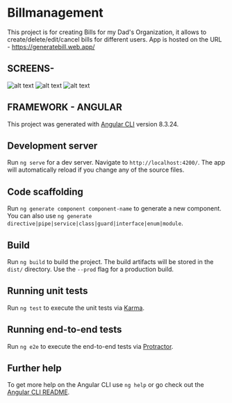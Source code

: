 # Billmanagement


This project is for creating Bills for my Dad's Organization, it allows to create/delete/edit/cancel bills for different users.
App is hosted on the URL - https://generatebill.web.app/

## SCREENS-

![alt text](https://raw.githubusercontent.com/namankhurpia/Bill-Management/master/Screenshot%20(24).png)
![alt text](https://raw.githubusercontent.com/namankhurpia/Bill-Management/master/Screenshot%20(25).png)
![alt text](https://raw.githubusercontent.com/namankhurpia/Bill-Management/master/Screenshot%20(26).png)


## FRAMEWORK - ANGULAR


This project was generated with [Angular CLI](https://github.com/angular/angular-cli) version 8.3.24.

## Development server

Run `ng serve` for a dev server. Navigate to `http://localhost:4200/`. The app will automatically reload if you change any of the source files.

## Code scaffolding

Run `ng generate component component-name` to generate a new component. You can also use `ng generate directive|pipe|service|class|guard|interface|enum|module`.

## Build

Run `ng build` to build the project. The build artifacts will be stored in the `dist/` directory. Use the `--prod` flag for a production build.

## Running unit tests

Run `ng test` to execute the unit tests via [Karma](https://karma-runner.github.io).

## Running end-to-end tests

Run `ng e2e` to execute the end-to-end tests via [Protractor](http://www.protractortest.org/).

## Further help

To get more help on the Angular CLI use `ng help` or go check out the [Angular CLI README](https://github.com/angular/angular-cli/blob/master/README.md).
